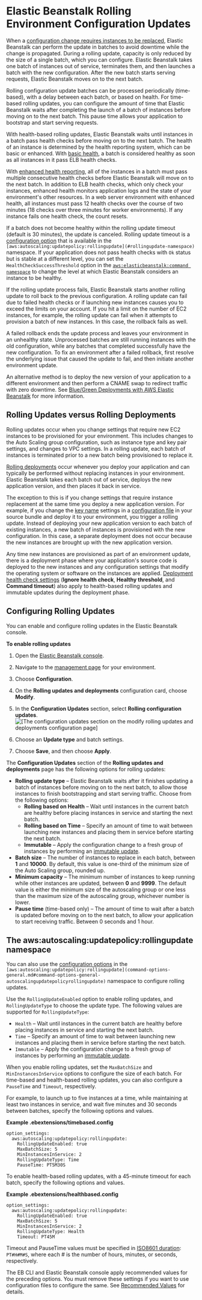 # Elastic Beanstalk Rolling Environment Configuration Updates<a name="using-features.rollingupdates"></a>

When a [configuration change requires instances to be replaced](environments-updating.md), Elastic Beanstalk can perform the update in batches to avoid downtime while the change is propagated\. During a rolling update, capacity is only reduced by the size of a single batch, which you can configure\. Elastic Beanstalk takes one batch of instances out of service, terminates them, and then launches a batch with the new configuration\. After the new batch starts serving requests, Elastic Beanstalk moves on to the next batch\.

Rolling configuration update batches can be processed periodically \(time\-based\), with a delay between each batch, or based on health\. For time\-based rolling updates, you can configure the amount of time that Elastic Beanstalk waits after completing the launch of a batch of instances before moving on to the next batch\. This pause time allows your application to bootstrap and start serving requests\.

With health\-based rolling updates, Elastic Beanstalk waits until instances in a batch pass health checks before moving on to the next batch\. The health of an instance is determined by the health reporting system, which can be basic or enhanced\. With [basic health](using-features.healthstatus.md), a batch is considered healthy as soon as all instances in it pass ELB health checks\.

With [enhanced health reporting](health-enhanced.md), all of the instances in a batch must pass multiple consecutive health checks before Elastic Beanstalk will move on to the next batch\. In addition to ELB health checks, which only check your instances, enhanced health monitors application logs and the state of your environment's other resources\. In a web server environment with enhanced health, all instances must pass 12 health checks over the course of two minutes \(18 checks over three minutes for worker environments\)\. If any instance fails one health check, the count resets\.

If a batch does not become healthy within the rolling update timeout \(default is 30 minutes\), the update is canceled\. Rolling update timeout is a [configuration option](command-options.md) that is available in the `[aws:autoscaling:updatepolicy:rollingupdate](#rollingupdate-namespace)` namespace\. If your application does not pass health checks with `Ok` status but is stable at a different level, you can set the `HealthCheckSuccessThreshold` option in the [`aws:elasticbeanstalk:command namespace`](command-options-general.md#command-options-general-elasticbeanstalkcommand) to change the level at which Elastic Beanstalk considers an instance to be healthy\.

If the rolling update process fails, Elastic Beanstalk starts another rolling update to roll back to the previous configuration\. A rolling update can fail due to failed health checks or if launching new instances causes you to exceed the limits on your account\. If you hit a limit on the number of EC2 instances, for example, the rolling update can fail when it attempts to provision a batch of new instances\. In this case, the rollback fails as well\.

A failed rollback ends the update process and leaves your environment in an unhealthy state\. Unprocessed batches are still running instances with the old configuration, while any batches that completed successfully have the new configuration\. To fix an environment after a failed rollback, first resolve the underlying issue that caused the update to fail, and then initiate another environment update\.

An alternative method is to deploy the new version of your application to a different environment and then perform a CNAME swap to redirect traffic with zero downtime\. See [Blue/Green Deployments with AWS Elastic Beanstalk](using-features.CNAMESwap.md) for more information\.

## Rolling Updates versus Rolling Deployments<a name="environments-cfg-rollingupdates-deployments"></a>

Rolling updates occur when you change settings that require new EC2 instances to be provisioned for your environment\. This includes changes to the Auto Scaling group configuration, such as instance type and key pair settings, and changes to VPC settings\. In a rolling update, each batch of instances is terminated prior to a new batch being provisioned to replace it\.

[Rolling deployments](using-features.rolling-version-deploy.md) occur whenever you deploy your application and can typically be performed without replacing instances in your environment\. Elastic Beanstalk takes each batch out of service, deploys the new application version, and then places it back in service\.

The exception to this is if you change settings that require instance replacement at the same time you deploy a new application version\. For example, if you change the [key name](command-options-general.md#command-options-general-autoscalinglaunchconfiguration) settings in a [configuration file](ebextensions.md) in your source bundle and deploy it to your environment, you trigger a rolling update\. Instead of deploying your new application version to each batch of existing instances, a new batch of instances is provisioned with the new configuration\. In this case, a separate deployment does not occur because the new instances are brought up with the new application version\.

Any time new instances are provisioned as part of an environment update, there is a deployment phase where your application's source code is deployed to the new instances and any configuration settings that modify the operating system or software on the instances are applied\. [Deployment health check settings](using-features.rolling-version-deploy.md#environments-cfg-rollingdeployments-console) \(**Ignore health check**, **Healthy threshold**, and **Command timeout**\) also apply to health\-based rolling updates and immutable updates during the deployment phase\.

## Configuring Rolling Updates<a name="rollingupdates-configure"></a>

You can enable and configure rolling updates in the Elastic Beanstalk console\.

**To enable rolling updates**

1. Open the [Elastic Beanstalk console](https://console.aws.amazon.com/elasticbeanstalk)\.

1. Navigate to the [management page](environments-console.md) for your environment\.

1. Choose **Configuration**\.

1. On the **Rolling updates and deployments** configuration card, choose **Modify**\.

1. In the **Configuration Updates** section, select **Rolling configuration updates**\.  
![\[The configuration updates section on the modify rolling updates and deployments configuration page\]](http://docs.aws.amazon.com/elasticbeanstalk/latest/dg/images/aeb-config-rolling-updates-health.png)

1. Choose an **Update type** and batch settings\.

1. Choose **Save**, and then choose **Apply**\.

The **Configuration Updates** section of the **Rolling updates and deployments** page has the following options for rolling updates:
+ **Rolling update type** – Elastic Beanstalk waits after it finishes updating a batch of instances before moving on to the next batch, to allow those instances to finish bootstrapping and start serving traffic\. Choose from the following options:
  + **Rolling based on Health** – Wait until instances in the current batch are healthy before placing instances in service and starting the next batch\.
  + **Rolling based on Time** – Specify an amount of time to wait between launching new instances and placing them in service before starting the next batch\.
  + **Immutable** – Apply the configuration change to a fresh group of instances by performing an [immutable update](environmentmgmt-updates-immutable.md)\.
+ **Batch size** – The number of instances to replace in each batch, between **1** and **10000**\. By default, this value is one\-third of the minimum size of the Auto Scaling group, rounded up\.
+ **Minimum capacity** – The minimum number of instances to keep running while other instances are updated, between **0** and **9999**\. The default value is either the minimum size of the autoscaling group or one less than the maximum size of the autoscaling group, whichever number is lower\.
+ **Pause time** \(time\-based only\) – The amount of time to wait after a batch is updated before moving on to the next batch, to allow your application to start receiving traffic\. Between 0 seconds and 1 hour\.

## The aws:autoscaling:updatepolicy:rollingupdate namespace<a name="rollingupdate-namespace"></a>

You can also use the [configuration options](command-options.md) in the `[aws:autoscaling:updatepolicy:rollingupdate](command-options-general.md#command-options-general-autoscalingupdatepolicyrollingupdate)` namespace to configure rolling updates\. 

Use the `RollingUpdateEnabled` option to enable rolling updates, and `RollingUpdateType` to choose the update type\. The following values are supported for `RollingUpdateType`:
+ `Health` – Wait until instances in the current batch are healthy before placing instances in service and starting the next batch\.
+ `Time` – Specify an amount of time to wait between launching new instances and placing them in service before starting the next batch\.
+ `Immutable` – Apply the configuration change to a fresh group of instances by performing an [immutable update](environmentmgmt-updates-immutable.md)\.

When you enable rolling updates, set the `MaxBatchSize` and `MinInstancesInService` options to configure the size of each batch\. For time\-based and health\-based rolling updates, you can also configure a `PauseTime` and `Timeout`, respectively\.

For example, to launch up to five instances at a time, while maintaining at least two instances in service, and wait five minutes and 30 seconds between batches, specify the following options and values\.

**Example \.ebextensions/timebased\.config**  

```
option_settings:
  aws:autoscaling:updatepolicy:rollingupdate:
    RollingUpdateEnabled: true
    MaxBatchSize: 5
    MinInstancesInService: 2
    RollingUpdateType: Time
    PauseTime: PT5M30S
```

To enable health\-based rolling updates, with a 45\-minute timeout for each batch, specify the following options and values\.

**Example \.ebextensions/healthbased\.config**  

```
option_settings:
  aws:autoscaling:updatepolicy:rollingupdate:
    RollingUpdateEnabled: true
    MaxBatchSize: 5
    MinInstancesInService: 2
    RollingUpdateType: Health
    Timeout: PT45M
```

Timeout and PauseTime values must be specified in [ISO8601 duration](http://en.wikipedia.org/wiki/ISO_8601#Durations): `PT#H#M#S`, where each \# is the number of hours, minutes, or seconds, respectively\.

The EB CLI and Elastic Beanstalk console apply recommended values for the preceding options\. You must remove these settings if you want to use configuration files to configure the same\. See [Recommended Values](command-options.md#configuration-options-recommendedvalues) for details\.